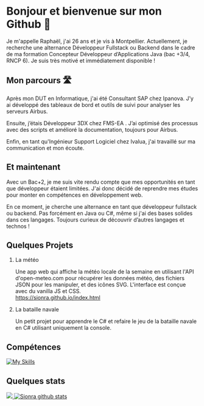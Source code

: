 # Bonjour et bienvenue sur mon Github 👋

Je m'appelle Raphaël, j'ai 26 ans et je vis à Montpellier. Actuellement, je recherche une alternance Développeur Fullstack ou Backend dans le cadre de ma formation Concepteur Développeur d’Applications Java (bac +3/4, RNCP 6). Je suis très motivé et immédiatement disponible !

## Mon parcours 🛣

Après mon DUT en Informatique, j'ai été Consultant SAP chez Ipanova. J’y ai développé des tableaux de bord et outils de suivi pour analyser les serveurs Airbus. 

Ensuite, j’étais Développeur 3DX chez FMS-EA . J’ai optimisé des processus avec des scripts et amélioré la documentation, toujours pour Airbus.

Enfin, en tant qu'Ingénieur Support Logiciel chez Ivalua, j'ai travaillé sur ma communication et mon écoute.

## Et maintenant

Avec un Bac+2, je me suis vite rendu compte que mes opportunités en tant que développeur étaient limitées. J'ai donc décidé de reprendre mes études pour monter en compétences en développement web. 

En ce moment, je cherche une alternance en tant que développeur fullstack ou backend. Pas forcément en Java ou C#, même si j'ai des bases solides dans ces langages. Toujours curieux de découvrir d’autres langages et technos !

## Quelques Projets
 
1. La météo

    Une app web qui affiche la météo locale de la semaine en utilisant l'API d'open-meteo.com pour récupérer les données météo, des fichiers JSON pour les manipuler, et des icônes SVG. L'interface est conçue avec du vanilla JS et CSS. <br/>https://sionra.github.io/index.html
2. La bataille navale

    Un petit projet pour apprendre le C# et refaire le jeu de la bataille navale en C# utilisant uniquement la console.


## Compétences
[![My Skills](https://skillicons.dev/icons?i=js,html,css,java,angular,nodejs,spring,mysql,git,cs,py&perline=4)](https://github.com/Sionra)


## Quelques stats

<a href="https://github.com/Sionra">
  <img src="https://github-readme-stats.vercel.app/api/top-langs/?username=Sionra&theme=dark&hide_langs_below=1" />
</a>
<a href="https://github.com/Sionra">
 <img src="https://github-readme-stats.vercel.app/api?username=Sionra&show_icons=true&theme=dark&line_height=40" alt="Sionra github stats"/>
</a>
<!--
**Sionra/Sionra** is a ✨ _special_ ✨ repository because its `README.md` (this file) appears on your GitHub profile.

Here are some ideas to get you started:

- 🔭 I’m currently working on ...
- 🌱 I’m currently learning ...
- 👯 I’m looking to collaborate on ...
- 🤔 I’m looking for help with ...
- 💬 Ask me about ...
- 📫 How to reach me: ...
- 😄 Pronouns: ...
- ⚡ Fun fact: ...
-->
